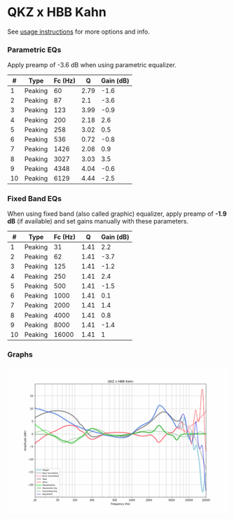 # QKZ x HBB Kahn
See [usage instructions](https://github.com/jaakkopasanen/AutoEq#usage) for more options and info.

### Parametric EQs
Apply preamp of -3.6 dB when using parametric equalizer.

|   # | Type    |   Fc (Hz) |    Q |   Gain (dB) |
|-----|---------|-----------|------|-------------|
|   1 | Peaking |        60 | 2.79 |        -1.6 |
|   2 | Peaking |        87 | 2.1  |        -3.6 |
|   3 | Peaking |       123 | 3.99 |        -0.9 |
|   4 | Peaking |       200 | 2.18 |         2.6 |
|   5 | Peaking |       258 | 3.02 |         0.5 |
|   6 | Peaking |       536 | 0.72 |        -0.8 |
|   7 | Peaking |      1426 | 2.08 |         0.9 |
|   8 | Peaking |      3027 | 3.03 |         3.5 |
|   9 | Peaking |      4348 | 4.04 |        -0.6 |
|  10 | Peaking |      6129 | 4.44 |        -2.5 |

### Fixed Band EQs
When using fixed band (also called graphic) equalizer, apply preamp of **-1.9 dB** (if available) and set gains manually with these parameters.

|   # | Type    |   Fc (Hz) |    Q |   Gain (dB) |
|-----|---------|-----------|------|-------------|
|   1 | Peaking |        31 | 1.41 |         2.2 |
|   2 | Peaking |        62 | 1.41 |        -3.7 |
|   3 | Peaking |       125 | 1.41 |        -1.2 |
|   4 | Peaking |       250 | 1.41 |         2.4 |
|   5 | Peaking |       500 | 1.41 |        -1.5 |
|   6 | Peaking |      1000 | 1.41 |         0.1 |
|   7 | Peaking |      2000 | 1.41 |         1.4 |
|   8 | Peaking |      4000 | 1.41 |         0.8 |
|   9 | Peaking |      8000 | 1.41 |        -1.4 |
|  10 | Peaking |     16000 | 1.41 |         1   |

### Graphs
![](./QKZ%20x%20HBB%20Kahn.png)
